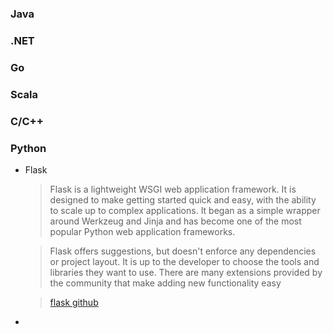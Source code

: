 ### Java
### .NET
### Go
### Scala
### C/C++
### Python
* Flask
  > Flask is a lightweight WSGI web application framework. It is designed to make getting started quick and easy, with the ability to scale up to complex applications. It began as a simple wrapper around Werkzeug and Jinja and has become one of the most popular Python web application frameworks.

  > Flask offers suggestions, but doesn't enforce any dependencies or project layout. It is up to the developer to choose the tools and libraries they want to use. There are many extensions provided by the community that make adding new functionality easy

  > [flask github](https://github.com/pallets/flask)
* 